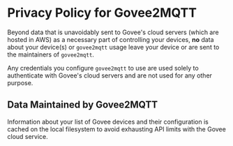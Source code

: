 # Privacy Policy for Govee2MQTT

Beyond data that is unavoidably sent to Govee's cloud servers (which are hosted
in AWS) as a necessary part of controlling your devices, **no** data about your
device(s) or `govee2mqtt` usage leave your device or are sent to the maintainers
of `govee2mqtt`.

Any credentials you configure `govee2mqtt` to use are used solely to authenticate
with Govee's cloud servers and are not used for any other purpose.

## Data Maintained by Govee2MQTT

Information about your list of Govee devices and their configuration is cached
on the local filesystem to avoid exhausting API limits with the Govee cloud
service.

